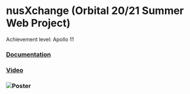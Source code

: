 
# nusXchange (Orbital 20/21 Summer Web Project)

Achievement level: Apollo 11

### [Documentation](https://docs.google.com/document/d/1_1pcZ-qzJy9WIqOOg9BV13FsOCaQwi-qcGnXNkKrmX0/edit?usp=sharing)
### [Video](https://drive.google.com/file/d/17AfaluPkimCOnnxV2Y-ahAcO3xHAJq7I/view?usp=sharing)
### ![Poster](https://drive.google.com/uc?export=view&id=1On8EfufeFJLC5OUPkXJHUeG93l0veBX6)

